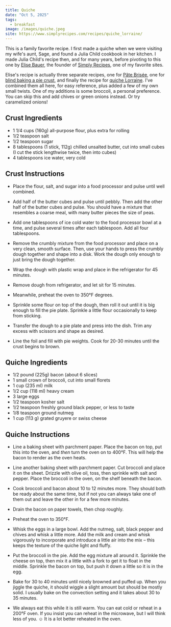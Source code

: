 ```yaml
---
title: Quiche
date: "Oct 5, 2025"
tags:
  - breakfast
image: /images/quiche.jpeg
site: https://www.simplyrecipes.com/recipes/quiche_lorraine/
---
```


This is a family favorite recipe. I first made a quiche when we were visiting my
wife's aunt, Sage, and found a Julia Child cookbook in her kitchen. I made Julia
Child's recipe then, and for many years, before pivoting to this one by
[Elise Bauer](https://www.simplyrecipes.com/elise-bauer-5091824), the founder of
[Simply Recipes](https://www.simplyrecipes.com/), one of my favorite sites.

Elise's recipe is actually three separate recipes, one for
[Pâte Brisée](https://www.simplyrecipes.com/recipes/all_butter_crust_for_sweet_and_savory_pies_pate_brisee/),
one for
[blind baking a pie crust](https://www.simplyrecipes.com/recipes/how_to_blind_bake_a_pie_crust/),
and finally the recipe for
[quiche Lorraine](https://www.simplyrecipes.com/recipes/quiche_lorraine/). I've
combined them all here, for easy reference, plus added a few of my own small
twists. One of my additions is some broccoli, a personal preference. You can
skip this and add chives or green onions instead. Or try caramelized onions!

## Crust Ingredients

- 1 1/4 cups (160g) all-purpose flour, plus extra for rolling
- 1/2 teaspoon salt
- 1/2 teaspoon sugar
- 8 tablespoons (1 stick, 112g) chilled unsalted butter, cut into small cubes (I
  cut the stick lengthwise twice, then into cubes)
- 4 tablespoons ice water, very cold

## Crust Instructions

- Place the flour, salt, and sugar into a food processor and pulse until well
  combined.

- Add half of the butter cubes and pulse until pebbly. Then add the other half
  of the butter cubes and pulse. You should have a mixture that resembles a
  coarse meal, with many butter pieces the size of peas.

- Add one tablespoons of ice cold water to the food processor bowl at a time,
  and pulse several times after each tablespoon. Add all four tablespoons.

- Remove the crumbly mixture from the food processor and place on a very clean,
  smooth surface. Then, use your hands to press the crumbly dough together and
  shape into a disk. Work the dough only enough to just bring the dough
  together.

- Wrap the dough with plastic wrap and place in the refrigerator for 45 minutes.

- Remove dough from refrigerator, and let sit for 15 minutes.

- Meanwhile, preheat the oven to 350°F degrees.

- Sprinkle some flour on top of the dough, then roll it out until it is big
  enough to fill the pie plate. Sprinkle a little flour occasionally to keep
  from sticking.

- Transfer the dough to a pie plate and press into the dish. Trim any excess
  with scissors and shape as desired.

- Line the foil and fill with pie weights. Cook for 20-30 minutes until the
  crust begins to brown.

## Quiche Ingredients

- 1/2 pound (225g) bacon (about 6 slices)
- 1 small crown of broccoli, cut into small florets
- 1 cup (235 ml) milk
- 1/2 cup (118 ml) heavy cream
- 3 large eggs
- 1/2 teaspoon kosher salt
- 1/2 teaspoon freshly ground black pepper, or less to taste
- 1/8 teaspoon ground nutmeg
- 1 cup (113 g) grated gruyere or swiss cheese

## Quiche Instructions

- Line a baking sheet with parchment paper. Place the bacon on top, put this
  into the oven, and _then_ turn the oven on to 400°F. This will help the bacon
  to render as the oven heats.

- Line another baking sheet with parchment paper. Cut broccoli and place it on
  the sheet. Drizzle with olive oil, toss, then sprinkle with salt and pepper.
  Place the broccoli in the oven, on the shelf beneath the bacon.

- Cook broccoli and bacon about 10 to 12 minutes more. They should both be ready
  about the same time, but if not you can always take one of them out and leave
  the other in for a few more minutes.

- Drain the bacon on paper towels, then chop roughly.

- Preheat the oven to 350°F.

- Whisk the eggs in a large bowl. Add the nutmeg, salt, black pepper and chives
  and whisk a little more. Add the milk and cream and whisk vigorously to
  incorporate and introduce a little air into the mix – this keeps the texture
  of the quiche light and fluffy.

- Put the broccoli in the pie. Add the egg mixture all around it. Sprinkle the
  cheese on top, then mix it a little with a fork to get it to float in the
  middle. Sprinkle the bacon on top, but push it down a little so it is in the
  egg.

- Bake for 30 to 40 minutes until nicely browned and puffed up. When you jiggle
  the quiche, it should wiggle a slight amount but should be mostly solid. I
  usually bake on the convection setting and it takes about 30 to 35 minutes.

- We always eat this while it is still warm. You can eat cold or reheat in a
  200°F oven. If you insist you can reheat in the microwave, but I will think
  less of you. ☺️ It is a lot better reheated in the oven.
